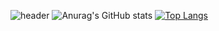 ![header](https://capsule-render.vercel.app/api?type=shark&color=auto&height=300&section=header&text=WalkerJung&fontSize=90)
![Anurag's GitHub stats](https://github-readme-stats.vercel.app/api?username=walkerJung&show_icons=true&theme=synthwave)
[![Top Langs](https://github-readme-stats.vercel.app/api/top-langs/?username=walkerJung&layout=compact)](https://github.com/anuraghazra/github-readme-stats)
